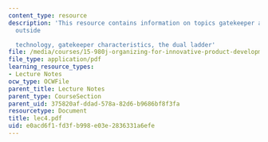 ```yaml
---
content_type: resource
description: 'This resource contains information on topics gatekeeper as a link to
  outside

  technology, gatekeeper characteristics, the dual ladder'
file: /media/courses/15-980j-organizing-for-innovative-product-development-spring-2007/e0acd6f1fd3fb998e03e2836331a6efe_lec4.pdf
file_type: application/pdf
learning_resource_types:
- Lecture Notes
ocw_type: OCWFile
parent_title: Lecture Notes
parent_type: CourseSection
parent_uid: 375820af-ddad-578a-82d6-b9686bf8f3fa
resourcetype: Document
title: lec4.pdf
uid: e0acd6f1-fd3f-b998-e03e-2836331a6efe
---
```

